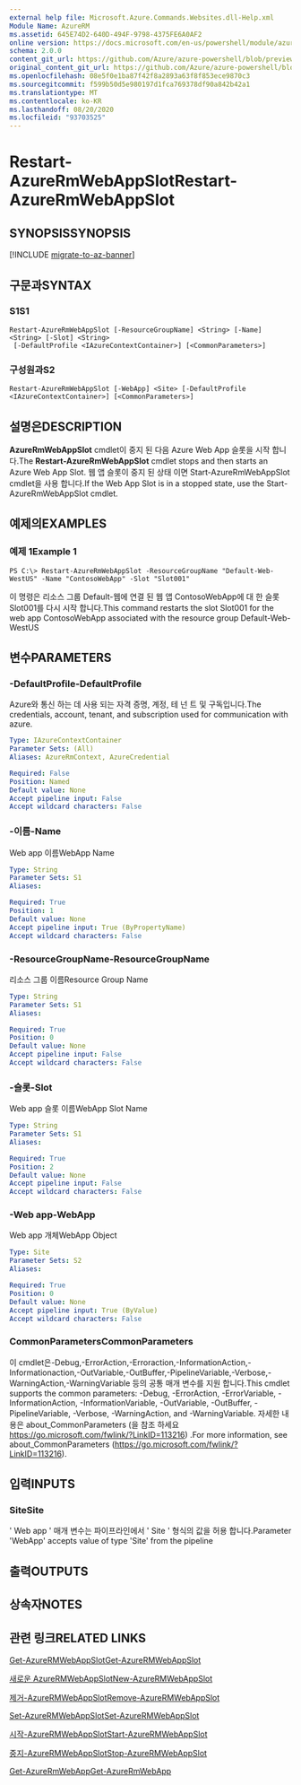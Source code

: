 ```yaml
---
external help file: Microsoft.Azure.Commands.Websites.dll-Help.xml
Module Name: AzureRM
ms.assetid: 645E74D2-640D-494F-9798-4375FE6A0AF2
online version: https://docs.microsoft.com/en-us/powershell/module/azurerm.websites/restart-azurermwebappslot
schema: 2.0.0
content_git_url: https://github.com/Azure/azure-powershell/blob/preview/src/ResourceManager/Websites/Commands.Websites/help/Restart-AzureRmWebAppSlot.md
original_content_git_url: https://github.com/Azure/azure-powershell/blob/preview/src/ResourceManager/Websites/Commands.Websites/help/Restart-AzureRmWebAppSlot.md
ms.openlocfilehash: 08e5f0e1ba87f42f8a2893a63f8f853ece9870c3
ms.sourcegitcommit: f599b50d5e980197d1fca769378df90a842b42a1
ms.translationtype: MT
ms.contentlocale: ko-KR
ms.lasthandoff: 08/20/2020
ms.locfileid: "93703525"
---
```

# <span data-ttu-id="210f8-101">Restart-AzureRmWebAppSlot</span><span class="sxs-lookup"><span data-stu-id="210f8-101">Restart-AzureRmWebAppSlot</span></span>

## <span data-ttu-id="210f8-102">SYNOPSIS</span><span class="sxs-lookup"><span data-stu-id="210f8-102">SYNOPSIS</span></span>

[!INCLUDE [migrate-to-az-banner](../../includes/migrate-to-az-banner.md)]

## <span data-ttu-id="210f8-103">구문과</span><span class="sxs-lookup"><span data-stu-id="210f8-103">SYNTAX</span></span>

### <span data-ttu-id="210f8-104">S1</span><span class="sxs-lookup"><span data-stu-id="210f8-104">S1</span></span>
```
Restart-AzureRmWebAppSlot [-ResourceGroupName] <String> [-Name] <String> [-Slot] <String>
 [-DefaultProfile <IAzureContextContainer>] [<CommonParameters>]
```

### <span data-ttu-id="210f8-105">구성원과</span><span class="sxs-lookup"><span data-stu-id="210f8-105">S2</span></span>
```
Restart-AzureRmWebAppSlot [-WebApp] <Site> [-DefaultProfile <IAzureContextContainer>] [<CommonParameters>]
```

## <span data-ttu-id="210f8-106">설명은</span><span class="sxs-lookup"><span data-stu-id="210f8-106">DESCRIPTION</span></span>
<span data-ttu-id="210f8-107">**AzureRmWebAppSlot** cmdlet이 중지 된 다음 Azure Web App 슬롯을 시작 합니다.</span><span class="sxs-lookup"><span data-stu-id="210f8-107">The **Restart-AzureRmWebAppSlot** cmdlet stops and then starts an Azure Web App Slot.</span></span>
<span data-ttu-id="210f8-108">웹 앱 슬롯이 중지 된 상태 이면 Start-AzureRmWebAppSlot cmdlet을 사용 합니다.</span><span class="sxs-lookup"><span data-stu-id="210f8-108">If the Web App Slot is in a stopped state, use the Start-AzureRmWebAppSlot cmdlet.</span></span>

## <span data-ttu-id="210f8-109">예제의</span><span class="sxs-lookup"><span data-stu-id="210f8-109">EXAMPLES</span></span>

### <span data-ttu-id="210f8-110">예제 1</span><span class="sxs-lookup"><span data-stu-id="210f8-110">Example 1</span></span>
```
PS C:\> Restart-AzureRmWebAppSlot -ResourceGroupName "Default-Web-WestUS" -Name "ContosoWebApp" -Slot "Slot001"
```

<span data-ttu-id="210f8-111">이 명령은 리소스 그룹 Default-웹에 연결 된 웹 앱 ContosoWebApp에 대 한 슬롯 Slot001를 다시 시작 합니다.</span><span class="sxs-lookup"><span data-stu-id="210f8-111">This command restarts the slot Slot001 for the web app ContosoWebApp associated with the resource group Default-Web-WestUS</span></span>

## <span data-ttu-id="210f8-112">변수</span><span class="sxs-lookup"><span data-stu-id="210f8-112">PARAMETERS</span></span>

### <span data-ttu-id="210f8-113">-DefaultProfile</span><span class="sxs-lookup"><span data-stu-id="210f8-113">-DefaultProfile</span></span>
<span data-ttu-id="210f8-114">Azure와 통신 하는 데 사용 되는 자격 증명, 계정, 테 넌 트 및 구독입니다.</span><span class="sxs-lookup"><span data-stu-id="210f8-114">The credentials, account, tenant, and subscription used for communication with azure.</span></span>

```yaml
Type: IAzureContextContainer
Parameter Sets: (All)
Aliases: AzureRmContext, AzureCredential

Required: False
Position: Named
Default value: None
Accept pipeline input: False
Accept wildcard characters: False
```

### <span data-ttu-id="210f8-115">-이름</span><span class="sxs-lookup"><span data-stu-id="210f8-115">-Name</span></span>
<span data-ttu-id="210f8-116">Web app 이름</span><span class="sxs-lookup"><span data-stu-id="210f8-116">WebApp Name</span></span>

```yaml
Type: String
Parameter Sets: S1
Aliases: 

Required: True
Position: 1
Default value: None
Accept pipeline input: True (ByPropertyName)
Accept wildcard characters: False
```

### <span data-ttu-id="210f8-117">-ResourceGroupName</span><span class="sxs-lookup"><span data-stu-id="210f8-117">-ResourceGroupName</span></span>
<span data-ttu-id="210f8-118">리소스 그룹 이름</span><span class="sxs-lookup"><span data-stu-id="210f8-118">Resource Group Name</span></span>

```yaml
Type: String
Parameter Sets: S1
Aliases: 

Required: True
Position: 0
Default value: None
Accept pipeline input: False
Accept wildcard characters: False
```

### <span data-ttu-id="210f8-119">-슬롯</span><span class="sxs-lookup"><span data-stu-id="210f8-119">-Slot</span></span>
<span data-ttu-id="210f8-120">Web app 슬롯 이름</span><span class="sxs-lookup"><span data-stu-id="210f8-120">WebApp Slot Name</span></span>

```yaml
Type: String
Parameter Sets: S1
Aliases: 

Required: True
Position: 2
Default value: None
Accept pipeline input: False
Accept wildcard characters: False
```

### <span data-ttu-id="210f8-121">-Web app</span><span class="sxs-lookup"><span data-stu-id="210f8-121">-WebApp</span></span>
<span data-ttu-id="210f8-122">Web app 개체</span><span class="sxs-lookup"><span data-stu-id="210f8-122">WebApp Object</span></span>

```yaml
Type: Site
Parameter Sets: S2
Aliases: 

Required: True
Position: 0
Default value: None
Accept pipeline input: True (ByValue)
Accept wildcard characters: False
```

### <span data-ttu-id="210f8-123">CommonParameters</span><span class="sxs-lookup"><span data-stu-id="210f8-123">CommonParameters</span></span>
<span data-ttu-id="210f8-124">이 cmdlet은-Debug,-ErrorAction,-Erroraction,-InformationAction,-Informationaction,-OutVariable,-OutBuffer,-PipelineVariable,-Verbose,-WarningAction,-WarningVariable 등의 공통 매개 변수를 지원 합니다.</span><span class="sxs-lookup"><span data-stu-id="210f8-124">This cmdlet supports the common parameters: -Debug, -ErrorAction, -ErrorVariable, -InformationAction, -InformationVariable, -OutVariable, -OutBuffer, -PipelineVariable, -Verbose, -WarningAction, and -WarningVariable.</span></span> <span data-ttu-id="210f8-125">자세한 내용은 about_CommonParameters (을 참조 하세요 https://go.microsoft.com/fwlink/?LinkID=113216) .</span><span class="sxs-lookup"><span data-stu-id="210f8-125">For more information, see about_CommonParameters (https://go.microsoft.com/fwlink/?LinkID=113216).</span></span>

## <span data-ttu-id="210f8-126">입력</span><span class="sxs-lookup"><span data-stu-id="210f8-126">INPUTS</span></span>

### <span data-ttu-id="210f8-127">Site</span><span class="sxs-lookup"><span data-stu-id="210f8-127">Site</span></span>
<span data-ttu-id="210f8-128">' Web app ' 매개 변수는 파이프라인에서 ' Site ' 형식의 값을 허용 합니다.</span><span class="sxs-lookup"><span data-stu-id="210f8-128">Parameter 'WebApp' accepts value of type 'Site' from the pipeline</span></span>

## <span data-ttu-id="210f8-129">출력</span><span class="sxs-lookup"><span data-stu-id="210f8-129">OUTPUTS</span></span>

## <span data-ttu-id="210f8-130">상속자</span><span class="sxs-lookup"><span data-stu-id="210f8-130">NOTES</span></span>

## <span data-ttu-id="210f8-131">관련 링크</span><span class="sxs-lookup"><span data-stu-id="210f8-131">RELATED LINKS</span></span>

[<span data-ttu-id="210f8-132">Get-AzureRMWebAppSlot</span><span class="sxs-lookup"><span data-stu-id="210f8-132">Get-AzureRMWebAppSlot</span></span>](./Get-AzureRMWebAppSlot.md)

[<span data-ttu-id="210f8-133">새로운 AzureRMWebAppSlot</span><span class="sxs-lookup"><span data-stu-id="210f8-133">New-AzureRMWebAppSlot</span></span>](./New-AzureRMWebAppSlot.md)

[<span data-ttu-id="210f8-134">제거-AzureRMWebAppSlot</span><span class="sxs-lookup"><span data-stu-id="210f8-134">Remove-AzureRMWebAppSlot</span></span>](./Remove-AzureRMWebAppSlot.md)

[<span data-ttu-id="210f8-135">Set-AzureRMWebAppSlot</span><span class="sxs-lookup"><span data-stu-id="210f8-135">Set-AzureRMWebAppSlot</span></span>](./Set-AzureRMWebAppSlot.md)

[<span data-ttu-id="210f8-136">시작-AzureRMWebAppSlot</span><span class="sxs-lookup"><span data-stu-id="210f8-136">Start-AzureRMWebAppSlot</span></span>](./Start-AzureRMWebAppSlot.md)

[<span data-ttu-id="210f8-137">중지-AzureRMWebAppSlot</span><span class="sxs-lookup"><span data-stu-id="210f8-137">Stop-AzureRMWebAppSlot</span></span>](./Stop-AzureRMWebAppSlot.md)

[<span data-ttu-id="210f8-138">Get-AzureRmWebApp</span><span class="sxs-lookup"><span data-stu-id="210f8-138">Get-AzureRmWebApp</span></span>](./Get-AzureRmWebApp.md)
